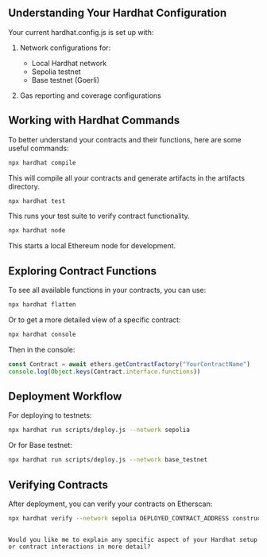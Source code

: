## Understanding Your Hardhat Configuration
Your current hardhat.config.js is set up with:

1. Network configurations for:
   
   - Local Hardhat network
   - Sepolia testnet
   - Base testnet (Goerli)
2. Gas reporting and coverage configurations
## Working with Hardhat Commands
To better understand your contracts and their functions, here are some useful commands:

```bash
npx hardhat compile
 ```

This will compile all your contracts and generate artifacts in the artifacts directory.

```bash
npx hardhat test
 ```

This runs your test suite to verify contract functionality.

```bash
npx hardhat node
 ```

This starts a local Ethereum node for development.

## Exploring Contract Functions
To see all available functions in your contracts, you can use:

```bash
npx hardhat flatten
 ```

Or to get a more detailed view of a specific contract:

```bash
npx hardhat console
 ```

Then in the console:

```javascript
const Contract = await ethers.getContractFactory("YourContractName")
console.log(Object.keys(Contract.interface.functions))
 ```

## Deployment Workflow
For deploying to testnets:

```bash
npx hardhat run scripts/deploy.js --network sepolia
 ```

Or for Base testnet:

```bash
npx hardhat run scripts/deploy.js --network base_testnet
 ```

## Verifying Contracts
After deployment, you can verify your contracts on Etherscan:

```bash
npx hardhat verify --network sepolia DEPLOYED_CONTRACT_ADDRESS constructor_argument1 constructor_argument2
 ```
```

Would you like me to explain any specific aspect of your Hardhat setup or contract interactions in more detail?